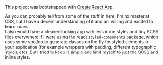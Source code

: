 This project was bootstrapped with [Create React App](https://github.com/facebook/create-react-app).

As you can probably tell from some of the stuff in here, I'm no master at CSS, but I have a decent understanding of it and am willing and excited to learn more.  
I also would have a cleaner-looking app with less inline styles and tiny SCSS files everywhere if I were using the react `styled-components` package, which uses some voodoo to generate classes on the fly for styled elements in your application (for example wrappers with padding, different typographic styles, etc).  But I tried to keep it simple and limit myself to just the SCSS and inline styles.
